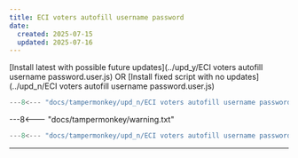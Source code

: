 ```yaml
---
title: ECI voters autofill username password
date:
  created: 2025-07-15
  updated: 2025-07-16
---
```


<!-- GENERATED FILE -->
[Install latest with possible future updates](../upd_y/ECI voters autofill username password.user.js)
OR
[Install fixed script with no updates](../upd_n/ECI voters autofill username password.user.js)
```js show_lines="1:10"
---8<--- "docs/tampermonkey/upd_n/ECI voters autofill username password.user.js::100"
```
<!-- more -->
---8<--- "docs/tampermonkey/warning.txt"
```js
---8<--- "docs/tampermonkey/upd_n/ECI voters autofill username password.user.js:1:"
```

------------
